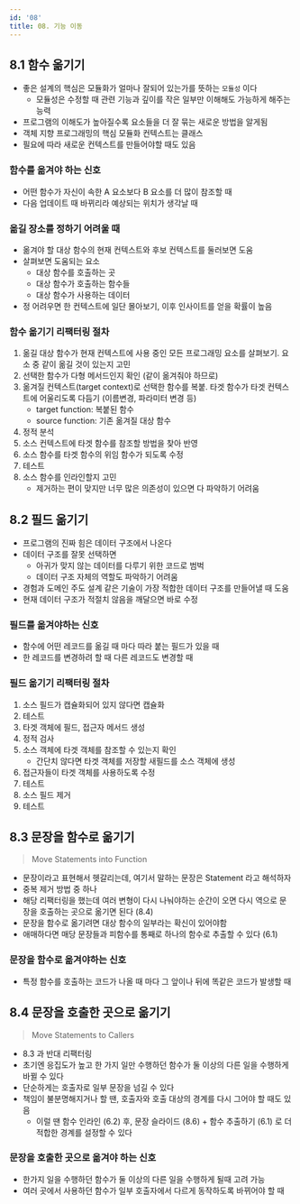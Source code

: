 ```yaml
---
id: '08'
title: 08. 기능 이동
---
```


## 8.1 함수 옮기기

- 좋은 설계의 핵심은 모듈화가 얼마나 잘되어 있는가를 뜻하는 `모듈성` 이다
  - 모듈성은 수정할 때 관련 기능과 깊이를 작은 일부만 이해해도 가능하게 해주는 능력
- 프로그램의 이해도가 높아질수록 요소들을 더 잘 묶는 새로운 방법을 알게됨
- 객체 지향 프로그래밍의 핵심 모듈화 컨텍스트는 클래스
- 필요에 따라 새로운 컨텍스트를 만들어야할 때도 있음

### 함수를 옮겨야 하는 신호

- 어떤 함수가 자신이 속한 A 요소보다 B 요소를 더 많이 참조할 때
- 다음 업데이트 때 바뀌리라 예상되는 위치가 생각날 때

### 옮길 장소를 정하기 어려울 때

- 옮겨야 할 대상 함수의 현재 컨텍스트와 후보 컨텍스트를 둘러보면 도움
- 살펴보면 도움되는 요소
  - 대상 함수를 호출하는 곳
  - 대상 함수가 호출하는 함수들
  - 대상 함수가 사용하는 데이터
- 정 어려우면 한 컨텍스트에 일단 몰아보기, 이후 인사이트를 얻을 확률이 높음

### 함수 옮기기 리팩터링 절차

1. 옮길 대상 함수가 현재 컨텍스트에 사용 중인 모든 프로그래밍 요소를 살펴보기. 요소 중 같이 옮길 것이 있는지 고민
2. 선택한 함수가 다형 메서드인지 확인 (같이 옮겨줘야 하므로)
3. 옮겨질 컨텍스트(target context)로 선택한 함수를 복붙. 타겟 함수가 타겟 컨텍스트에 어울리도록 다듬기 (이름변경, 파라미터 변경 등)
   - target function: 복붙된 함수
   - source function: 기존 옮겨질 대상 함수
4. 정적 분석
5. 소스 컨텍스트에 타겟 함수를 참조할 방법을 찾아 반영
6. 소스 함수를 타겟 함수의 위임 함수가 되도록 수정
7. 테스트
8. 소스 함수를 인라인할지 고민
   - 제거하는 편이 맞지만 너무 많은 의존성이 있으면 다 파악하기 어려움

## 8.2 필드 옮기기

- 프로그램의 진짜 힘은 데이터 구조에서 나온다
- 데이터 구조를 잘못 선택하면
  - 아귀가 맞지 않는 데이터를 다루기 위한 코드로 범벅
  - 데이터 구조 자체의 역할도 파악하기 어려움
- 경험과 도메인 주도 설계 같은 기술이 가장 적합한 데이터 구조를 만들어낼 때 도움
- 현재 데이터 구조가 적절치 않음을 깨달으면 바로 수정

### 필드를 옮겨야하는 신호

- 함수에 어떤 레코드를 옮길 때 마다 따라 붙는 필드가 있을 때
- 한 레코드를 변경하려 할 때 다른 레코드도 변경할 때

### 필드 옮기기 리팩터링 절차

1. 소스 필드가 캡슐화되어 있지 않다면 캡슐화
2. 테스트
3. 타겟 객체에 필드, 접근자 메서드 생성
4. 정적 검사
5. 소스 객체에 타겟 객체를 참조할 수 있는지 확인
   - 간단치 않다면 타겟 객체를 저장할 새필드를 소스 객체에 생성
6. 접근자들이 타겟 객체를 사용하도록 수정
7. 테스트
8. 소스 필드 제거
9. 테스트

## 8.3 문장을 함수로 옮기기

> Move Statements into Function

- 문장이라고 표현해서 헷갈리는데, 여기서 말하는 문장은 Statement 라고 해석하자
- 중복 제거 방법 중 하나
- 해당 리팩터링을 했는데 여러 변형이 다시 나눠야하는 순간이 오면 다시 역으로 문장을 호출하는 곳으로 옮기면 된다 (8.4)
- 문장을 함수로 옮기려면 대상 함수의 일부라는 확신이 있어야함
- 애매하다면 매당 문장들과 피함수를 통째로 하나의 함수로 추출할 수 있다 (6.1)

### 문장을 함수로 옮겨야하는 신호

- 특정 함수를 호출하는 코드가 나올 때 마다 그 앞이나 뒤에 똑같은 코드가 발생할 때

## 8.4 문장을 호출한 곳으로 옮기기

> Move Statements to Callers

- 8.3 과 반대 리팩터링
- 초기엔 응집도가 높고 한 가지 일만 수행하던 함수가 둘 이상의 다른 일을 수행하게 바뀔 수 있다
- 단순하게는 호출자로 일부 문장을 넘길 수 있다
- 책임이 불분명해지거나 할 땐, 호출자와 호출 대상의 경계를 다시 그어야 할 때도 있음
  - 이럴 땐 함수 인라인 (6.2) 후, 문장 슬라이드 (8.6) + 함수 추출하기 (6.1) 로 더 적합한 경계를 설정할 수 있다

### 문장을 호출한 곳으로 옮겨야 하는 신호

- 한가지 일을 수행하던 함수가 둘 이상의 다른 일을 수행하게 될때 고려 가능
- 여러 곳에서 사용하던 함수가 일부 호출자에서 다르게 동작하도록 바뀌어야 할 때
